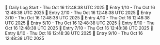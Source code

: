 📅 Daily Log Start - Thu Oct 16 12:48:38 UTC 2025
📌 Entry 1/10 - Thu Oct 16 12:48:38 UTC 2025
📌 Entry 2/10 - Thu Oct 16 12:48:38 UTC 2025
📌 Entry 3/10 - Thu Oct 16 12:48:38 UTC 2025
📌 Entry 4/10 - Thu Oct 16 12:48:38 UTC 2025
📌 Entry 5/10 - Thu Oct 16 12:48:38 UTC 2025
📌 Entry 6/10 - Thu Oct 16 12:48:38 UTC 2025
📌 Entry 7/10 - Thu Oct 16 12:48:38 UTC 2025
📌 Entry 8/10 - Thu Oct 16 12:48:38 UTC 2025
📌 Entry 9/10 - Thu Oct 16 12:48:38 UTC 2025
